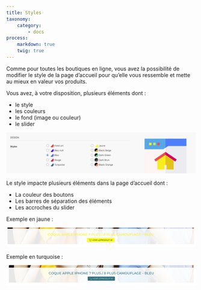 ```yaml
---
title: Styles
taxonomy:
    category:
        - docs
process:
    markdown: true
    twig: true
---
```


Comme pour toutes les boutiques en ligne, vous avez la possibilité de modifier le style de la page d’accueil pour qu’elle vous ressemble et mette au mieux en valeur vos produits. 

Vous avez, à votre disposition, plusieurs éléments dont :

- le style
- les couleurs
- le fond (image ou couleur)
- le slider

![styles-guide-123venteflash](styles-guide-123venteflash.png)

Le style impacte plusieurs éléments dans la page d’accueil dont : 
 
- La couleur des boutons
- Les barres de séparation des éléments
- Les accroches du slider

Exemple en jaune : 

![exemple-style-boutique-accueil-guide-123venteflash](exemple-style-boutique-accueil-guide-123venteflash.png)

Exemple en turquoise : 

![exemple-style-turquoise-accueil-boutique-guide-123venteflash](exemple-style-turquoise-accueil-boutique-guide-123venteflash.png)